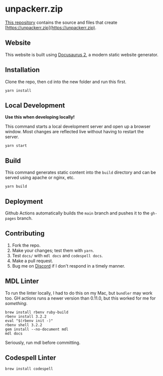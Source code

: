 # unpackerr.zip

[This repository](https://github.com/Unpackerr/unpackerr.github.io)
contains the source and files that create [https://unpackerr.zip](https://unpackerr.zip).

## Website

This website is built using [Docusaurus 2](https://v2.docusaurus.io/), a modern static website generator.

## Installation

Clone the repo, then cd into the new folder and run this first.

```console
yarn install
```

## Local Development

**Use this when developing locally!**

This command starts a local development server and open up a browser window.
Most changes are reflected live without having to restart the server.

```console
yarn start
```

## Build

This command generates static content into the `build` directory and can be served using apache or nginx, etc.

```console
yarn build
```

## Deployment

Github Actions automatically builds the `main` branch and pushes it to the `gh-pages` branch.

## Contributing

1. Fork the repo.
1. Make your changes; test them with `yarn`.
1. Test `docs/` with `mdl docs` and `codespell docs`.
1. Make a pull request.
1. Bug me on [Discord](https://golift.io/discord) if I don't respond in a timely manner.

## MDL Linter

To run the linter locally, I had to do this on my Mac, but `bundler` may work too.
GH actions runs a newer version than 0.11.0, but this worked for me for _something_.

```shell
brew install rbenv ruby-build
rbenv install 3.2.2
eval "$(rbenv init -)"
rbenv shell 3.2.2
gem install --no-document mdl
mdl docs
```

Seriously, run mdl before committing.

## Codespell Linter

```shell
brew install codespell
```
